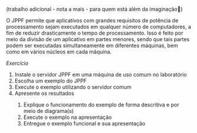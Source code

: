 (trabalho adicional - nota a mais - para quem está além da imaginação🚸)

O JPPF permite que aplicativos com grandes requisitos de potência de processamento sejam executados em qualquer número de computadores, a fim de reduzir drasticamente o tempo de processamento. Isso é feito por meio da divisão de um aplicativo em partes menores, sendo que tais partes podem ser executadas simultaneamente em diferentes máquinas, bem como em vários núcleos em cada máquina.

*Exercício*
<ol >
    <li>Instale o servidor JPPF em uma máquina de uso comum no laboratório</li>
    <li>Escolha um exemplo do JPPF </li>
    <li>Execute o exemplo utilizando o servidor comum</li>
    <li>Apresente os resultados</li>
    <ol>
        <li>Explique o funcionamento do exemplo de forma descritiva e por meio de diagrama(s)</li>
        <li>Execute o exemplo na apresentação</li>
        <li>Entregue o exemplo funcional e sua apresentação</li>
    </ol>
</ol>